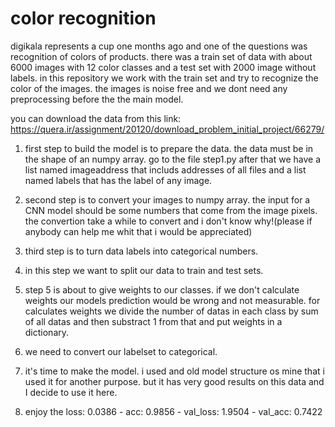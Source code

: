 # color recognition

digikala represents a cup one months ago and one of the questions was recognition of colors of products. there was a train set of data with about 6000 images with 12 color classes and a test set with 2000 image without labels. in this repository we work with the train set and try to recognize the color of the images.
the images is noise free and we dont need any preprocessing before the the main model.

you can download the data from this link:
https://quera.ir/assignment/20120/download_problem_initial_project/66279/

1. first step to build the model is to prepare the data. the data must be in the shape of an numpy array. go to the file step1.py
after that we have a list named imageaddress that includs addresses of all files and a list named labels that has the label of any image.


2. second step is to convert your images to numpy array. the input for a CNN model should be some numbers that come from the image pixels. the convertion take a while to convert and i don't know why!(please if anybody can help me whit that i would be appreciated)

3. third step is to turn data labels into categorical numbers. 

4. in this step we want to split our data to train and test sets.

5. step 5 is about to give weights to our classes. if we don't calculate weights our models prediction would be wrong and not measurable. for calculates weights we divide the number of datas in each class by sum of all datas and then substract 1 from that and put weights in a dictionary.

6. we need to convert our labelset to categorical.

7. it's time to make the model. i used and old model structure os mine that i used it for another purpose. but it has very good results on this data and I decide to use it here.

8. enjoy the loss: 0.0386 - acc: 0.9856 - val_loss: 1.9504 - val_acc: 0.7422
